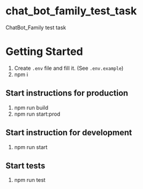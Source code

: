 # chat_bot_family_test_task
ChatBot_Family test task

# Getting Started
  1. Create ```.env``` file and fill it. (See ```.env.example```)
  2. npm i

## Start instructions for production
  1. npm run build
  2. npm run start:prod

## Start instruction for development
  1. npm run start

## Start tests
  1. npm run test
